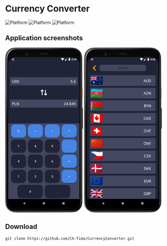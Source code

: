 # Currency Converter
![Platform](https://img.shields.io/badge/JAVA%2011-100%25-blue)
![Platform](https://img.shields.io/badge/platform-android-green)
![Platform](https://img.shields.io/badge/last%20commit-%20Mar%202023-yellowgreen)

## Application screenshots
<div>
  <img width="250px" src="screenshots/Screenshot_20230306_180459.png">
  <img width="250px" src="screenshots/Screenshot_20230306_180606.png">
</div>

## Download

    git clone https://github.com/Ch-Tima/CurrencyConverter.git
